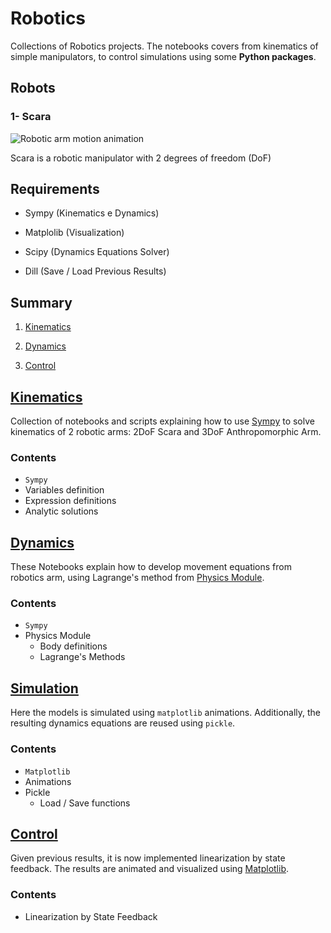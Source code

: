 # Robotics

Collections of Robotics projects. The notebooks covers from kinematics of simple manipulators, to control simulations using some **Python packages**.

## Robots

### 1- Scara

![Robotic arm motion animation]()

Scara is a robotic manipulator with 2 degrees of freedom (DoF)

## Requirements

- Sympy (Kinematics e Dynamics)

- Matplolib (Visualization)

- Scipy (Dynamics Equations Solver)

- Dill (Save / Load Previous Results)

## Summary

1. [Kinematics](#kinematics)

2. [Dynamics](#dynamics)

3. [Control](#control)

## [Kinematics](https://github.com/Fernandohf/Robotica-Projetos/tree/master/1-Kinematics)

Collection of notebooks and scripts explaining how to use [Sympy](http://www.sympy.org/pt/index.html) to solve kinematics of 2 robotic arms: 2DoF Scara and 3DoF Anthropomorphic Arm.

### Contents

- `Sympy`
- Variables definition
- Expression definitions
- Analytic solutions

## [Dynamics](https://github.com/Fernandohf/Robotica-Projetos/tree/master/2-Dynamics)

These Notebooks explain how to develop movement equations from robotics arm, using Lagrange's method from [Physics Module](http://docs.sympy.org/latest/modules/physics/index.html).

### Contents

- `Sympy`
- Physics Module
  - Body definitions
  - Lagrange's Methods

## [Simulation](https://github.com/Fernandohf/Robotica-Projetos/tree/master/3-Simulation)

Here the models is simulated using `matplotlib` animations. Additionally, the resulting dynamics equations are reused using `pickle`.

### Contents

- `Matplotlib`
- Animations
- Pickle
  - Load / Save functions

## [Control](https://github.com/Fernandohf/Robotica-Projetos/tree/master/4-Control)

Given previous results, it is now implemented linearization by state feedback. The results are animated and visualized using [Matplotlib](https://matplotlib.org/).

### Contents

- Linearization by State Feedback
